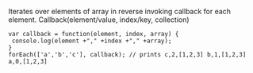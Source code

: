 Iterates over elements of array in reverse invoking callback for each element.
Callback(element/value, index/key, collection)
```
var callback = function(element, index, array) {
 console.log(element +"," +index +"," +array);
}
forEach(['a','b','c'], callback); // prints c,2,[1,2,3] b,1,[1,2,3] a,0,[1,2,3]
```
